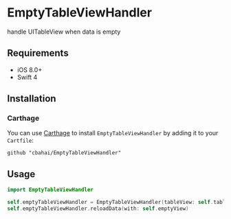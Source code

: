 # EmptyTableViewHandler
handle UITableView when data is empty

## Requirements

- iOS 8.0+
- Swift 4

## Installation

### Carthage

You can use [Carthage](https://github.com/Carthage/Carthage) to install `EmptyTableViewHandler` by adding it to your `Cartfile`:
```
github "cbahai/EmptyTableViewHandler"
```

## Usage

```swift
import EmptyTableViewHandler
```

```swift
self.emptyTableViewHandler = EmptyTableViewHandler(tableView: self.tableView)
self.emptyTableViewHandler.reloadData(with: self.emptyView)
```
